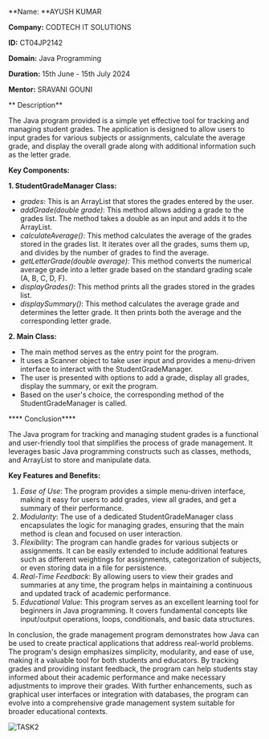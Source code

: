 **Name: **AYUSH KUMAR

**Company:** CODTECH IT SOLUTIONS

**ID:** CT04JP2142

**Domain:** Java Programming

**Duration:** 15th June - 15th July 2024

**Mentor:** SRAVANI GOUNI



** Description**

The Java program provided is a simple yet effective tool for tracking and managing student grades. The application is designed to allow users to input grades for various subjects or assignments, calculate the average grade, and display the overall grade along with additional information such as the letter grade.

****Key Components:****

**1. StudentGradeManager Class:**
   - *grades*: This is an ArrayList that stores the grades entered by the user.
   - *addGrade(double grade)*: This method allows adding a grade to the grades list. The method takes a double as an input and adds it to the ArrayList.
   - *calculateAverage()*: This method calculates the average of the grades stored in the grades list. It iterates over all the grades, sums them up, and divides by the number of grades to find the average.
   - *getLetterGrade(double average)*: This method converts the numerical average grade into a letter grade based on the standard grading scale (A, B, C, D, F).
   - *displayGrades()*: This method prints all the grades stored in the grades list.
   - *displaySummary()*: This method calculates the average grade and determines the letter grade. It then prints both the average and the corresponding letter grade.

**2. Main Class:**
   - The main method serves as the entry point for the program.
   - It uses a Scanner object to take user input and provides a menu-driven interface to interact with the StudentGradeManager.
   - The user is presented with options to add a grade, display all grades, display the summary, or exit the program.
   - Based on the user's choice, the corresponding method of the StudentGradeManager is called.

**** Conclusion****

The Java program for tracking and managing student grades is a functional and user-friendly tool that simplifies the process of grade management. It leverages basic Java programming constructs such as classes, methods, and ArrayList to store and manipulate data.

**Key Features and Benefits:**

1. *Ease of Use*: The program provides a simple menu-driven interface, making it easy for users to add grades, view all grades, and get a summary of their performance.
2. *Modularity*: The use of a dedicated StudentGradeManager class encapsulates the logic for managing grades, ensuring that the main method is clean and focused on user interaction.
3. *Flexibility*: The program can handle grades for various subjects or assignments. It can be easily extended to include additional features such as different weightings for assignments, categorization of subjects, or even storing data in a file for persistence.
4. *Real-Time Feedback*: By allowing users to view their grades and summaries at any time, the program helps in maintaining a continuous and updated track of academic performance.
5. *Educational Value*: This program serves as an excellent learning tool for beginners in Java programming. It covers fundamental concepts like input/output operations, loops, conditionals, and basic data structures.

In conclusion, the grade management program demonstrates how Java can be used to create practical applications that address real-world problems. The program's design emphasizes simplicity, modularity, and ease of use, making it a valuable tool for both students and educators. By tracking grades and providing instant feedback, the program can help students stay informed about their academic performance and make necessary adjustments to improve their grades. With further enhancements, such as graphical user interfaces or integration with databases, the program can evolve into a comprehensive grade management system suitable for broader educational contexts.


![TASK2](https://github.com/user-attachments/assets/a656b9f1-189a-4547-b1cb-08d4c82c5de5)
